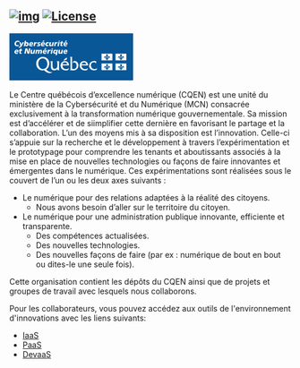 <!-- ENTETE -->
[![img](https://img.shields.io/badge/Cycle_de_vie-Expérimentation-339999)](https://www.quebec.ca/gouv/politiques-orientations/vitrine-numeriqc/accompagnement-des-organismes-publics/demarche-conception-services-numeriques)
[![License](https://img.shields.io/badge/Licence-LiLiQ--P-blue)](https://github.com/CQEN-QDCE/.github/blob/main/LICENCE.md)
---
![MCN](https://github.com/CQEN-QDCE/.github/blob/main/images/mcn.png)
<!-- FIN ENTETE -->

Le Centre québécois d’excellence numérique (CQEN) est une unité du ministère de la Cybersécurité et du Numérique (MCN) consacrée exclusivement à la transformation numérique gouvernementale. Sa mission est d’accélérer et de siimplifier cette dernière en favorisant le partage et la collaboration. L’un des moyens mis à sa disposition est l’innovation. Celle-ci s’appuie sur la recherche et le développement à travers l’expérimentation et le prototypage pour comprendre les tenants et aboutissants associés à la mise en place de nouvelles technologies ou façons de faire innovantes et émergentes dans le numérique. Ces expérimentations sont réalisées sous le couvert de l’un ou les deux axes suivants :
- Le numérique pour des relations adaptées à la réalité des citoyens.
    - Nous avons besoin d’aller sur le territoire du citoyen.
- Le numérique pour une administration publique innovante, efficiente et transparente.
    - Des compétences actualisées.
    - Des nouvelles technologies.
	- Des nouvelles façons de faire (par ex : numérique de bout en bout ou dites-le une seule fois).

Cette organisation contient les dépôts du CQEN ainsi que de projets et groupes de travail avec lesquels nous collaborons.

Pour les collaborateurs, vous pouvez accédez aux outils de l'environnement d'innovations avec les liens suivants:
- [IaaS](https://ceai.awsapps.com/start#/)
- [PaaS](https://console-openshift-console.apps.exp.openshift.cqen.ca/)
- [DevaaS](https://codeready-openshift-workspaces.apps.exp.openshift.cqen.ca/dashboard/)